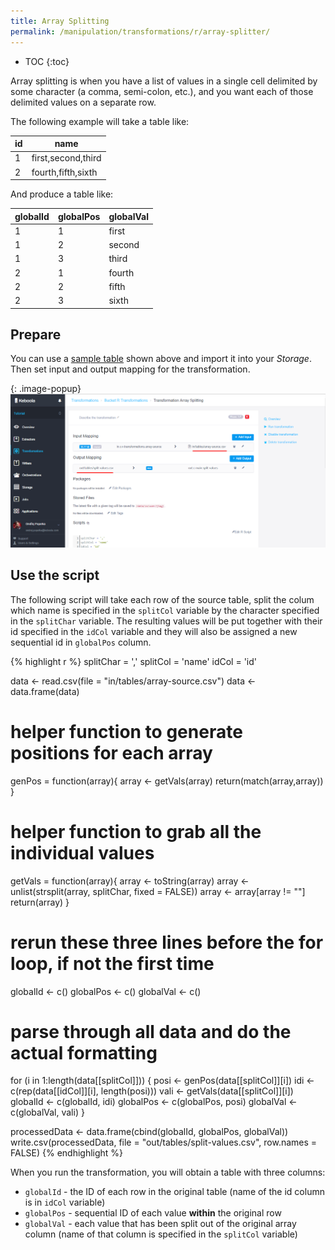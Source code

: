 ```yaml
---
title: Array Splitting
permalink: /manipulation/transformations/r/array-splitter/
---
```


* TOC
{:toc}

Array splitting is when you have a list of values in a single cell delimited by some 
character (a comma, semi-colon, etc.), and you want each of those delimited values on a separate row.

The following example will take a table like:

| id | name               |
|----|--------------------|
| 1  | first,second,third |
| 2  | fourth,fifth,sixth |

And produce a table like:

| globalId | globalPos | globalVal |
|----------|-----------|-----------|
| 1        | 1         | first     |
| 1        | 2         | second    |
| 1        | 3         | third     |
| 2        | 1         | fourth    |
| 2        | 2         | fifth     |
| 2        | 3         | sixth     |

## Prepare 
You can use a [sample table](/manipulation/transformations/r/array_source.csv) shown above and import it into 
your *Storage*. Then set input and output mapping for the transformation.

{: .image-popup}
![Screenshot - Input/Output mapping](/manipulation/transformations/r/array-split-io.png)

## Use the script
The following script will take each row of the source table, split the colum which name is specified in the
`splitCol` variable by the character specified in the `splitChar` variable. The resulting values will be put 
together with their id specified in the `idCol` variable and they will also be assigned a new sequential id
in `globalPos` column.   

{% highlight r %}
splitChar = ','
splitCol = 'name'
idCol = 'id'

data <- read.csv(file = "in/tables/array-source.csv")
data <- data.frame(data)

# helper function to generate positions for each array
genPos = function(array){
  array <- getVals(array)
  return(match(array,array))
}

# helper function to grab all the individual values
getVals = function(array){
  array <- toString(array)
  array <- unlist(strsplit(array, splitChar, fixed = FALSE))
  array <- array[array != ""]
  return(array)
}

# rerun these three lines before the for loop, if not the first time
globalId <- c()
globalPos <- c()
globalVal <- c()

# parse through all data and do the actual formatting
for (i in 1:length(data[[splitCol]])) {
  posi <- genPos(data[[splitCol]][i])
  idi <- c(rep(data[[idCol]][i], length(posi)))
  vali <- getVals(data[[splitCol]][i])
  globalId <- c(globalId, idi)
  globalPos <- c(globalPos, posi)
  globalVal <- c(globalVal, vali)
}

processedData <- data.frame(cbind(globalId, globalPos, globalVal))
write.csv(processedData, file = "out/tables/split-values.csv", row.names = FALSE)
{% endhighlight %}

When you run the transformation, you will obtain a table with three columns:

- `globalId` - the ID of each row in the original table (name of the id column is in `idCol` variable)
- `globalPos` - sequential ID of each value **within** the original row
- `globalVal` - each value that has been split out of the original array column (name of that 
column is specified in the `splitCol` variable)
